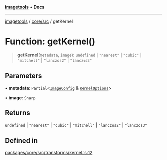 [**imagetools**](../../../README.md) • **Docs**

***

[imagetools](../../../modules.md) / [core/src](../README.md) / getKernel

# Function: getKernel()

> **getKernel**(`metadata`, `image`): `undefined` \| `"nearest"` \| `"cubic"` \| `"mitchell"` \| `"lanczos2"` \| `"lanczos3"`

## Parameters

• **metadata**: `Partial`\<[`ImageConfig`](../type-aliases/ImageConfig.md) & [`KernelOptions`](../interfaces/KernelOptions.md)\>

• **image**: `Sharp`

## Returns

`undefined` \| `"nearest"` \| `"cubic"` \| `"mitchell"` \| `"lanczos2"` \| `"lanczos3"`

## Defined in

[packages/core/src/transforms/kernel.ts:12](https://github.com/JonasKruckenberg/imagetools/blob/b6421598cd4879d5c28755c1d558f8b5955cc5a1/packages/core/src/transforms/kernel.ts#L12)
